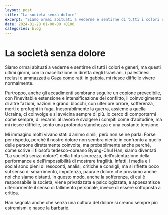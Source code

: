 ```yaml
---
layout: post
title: "La società senza dolore"
excerpt: "Siamo ormai abituati a vederne e sentirne di tutti i colori e generi, ma questi ultimi giorni, con la macellazione in diretta degli Israeliani, i palestinesi reclusi e ammazzati a Gaza come ratti in gabbia, mi riesce difficile vivere normalmente."
date: 2024-01-28 01-00-00 +0100
categories: blog
---
```


# La società senza dolore

Siamo ormai abituati a vederne e sentirne di tutti i colori e generi, ma questi ultimi giorni, con la macellazione in diretta degli Israeliani, i palestinesi reclusi e ammazzati a Gaza come ratti in gabbia, mi riesce difficile vivere normalmente.

Purtroppo, anche gli accadimenti sembrano seguire un copione prevedibile, con l’inevitabile estensione e intensificazione del conflitto, il coinvolgimento di altre fazioni, nazioni e grandi blocchi, con ulteriore orrore, sofferenza, morti e profughi in fuga. Inesorabilmente la guerra, assieme a quella Ucraina, ci coinvolge e si avvicina sempre di più. Io cerco di comportarmi come sempre, di recarmi al lavoro e svolgere i compiti come d’abitudine, ma mi riesce difficile, sento una profonda stanchezza e una costante tensione.

Mi immagino molti vivano stati d’animo simili, però non se ne parla. Forse per rispetto, perché il nostro dolore non sembra niente in confronto a quello delle persone direttamente coinvolte, ma probabilmente anche perché, come scrive il filosofo tedesco-coreano Byung-Chul Han, siamo diventati “La società senza dolore”, della finta sicurezza, dell’ostentazione della performance e dell’impossibilità di mostrare fragilità. Infatti, i media e i social sono pieni di resoconti, analisi, critiche e consigli, ma si riflette poco sul senso di smarrimento, impotenza, paura e dolore che proviamo anche noi che siamo distanti. In questo modo, anche la sofferenza, di cui è responsabile la società, viene privatizzata e psicologizzata, e appesantisce ulteriormente il senso di fallimento personale, invece di essere sottoposta a critica.

Han segnala anche che senza una cultura del dolore si creano sempre più estremismi e nasce la barbarie.

